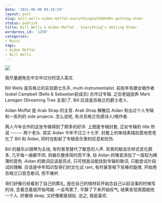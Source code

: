 ```yaml
---
date: '2011-06-06 04:16:59'
layout: post
slug: bill-wells-aiden-moffat-everything%e2%80%99s-getting-older
status: publish
title: Bill Wells & Aiden Moffat - Everything’s Getting Older
wordpress_id: '1250'
categories:
- Music
tags:
- Aidan Moffat
- Bill Wells
---
```


![](http://www.aidanmoffat.co.uk/images/uploads/CHEM150CD_SITE.jpg)

我尽量避免在中文中过分的混入英文.

Bill Wells 是苏格兰的实验爵士乐手, multi-instrumentalist. 前些年有跟女唱作者 Isobel Campbell (Belle & Sebastian前成员) 合作过专辑. 之后老姐投奔 Mark Lanegen (Streaming Tree 主音)了. Bill 应该是苏格兰的爵士老人.

Aidan Moffat 是 Arab Strap 的主音. Arab Strap 解散后 Aidan 有出过个人专辑和一系列的 side projects. 怎么说呢, 有点苏格兰伤感诗人/唱作者.

两人今年合作的这张专辑得到了颇多的好评. 上图是专辑封套, 正如专辑的 title 所说 ------ 两个老头. 其实 Aidan 今年不过三十七岁. 封套上的单线素描刻意地苍老化了 Bill 和 Aidan, 同时也影射了专辑音乐里的叹息和忧伤. 

Bill 的器乐以钢琴为主线, 有时甚至替代了歇息的人声. 背景的敲击乐样式变化颇多, 几乎每一曲都不同. 但器乐整体简约而干净, 给 Aidan 的嗓音添加了一层较为稀薄的音色. Aidan 的歌词应该是亮点, 只可惜我没能找到专辑的歌词, 只能尝试片段试的理解. 应该是中年知识型哥们的文化试 rant, 有时甚至咽下贫瘠的旋律, 开始用苏格兰口音念歌词, 但不难听. 

哥们好像已经看到了自己的葬礼, 座在自己的棺材前开始念自己以前没事的时候写的诗, 念着念着就开始骂娘. 一会骂累了, 平静了下来开始叹气, 结果发现周围就他一个人. 好像很 deep, 又好像都是胡扯. 总之, 我挺喜欢.


